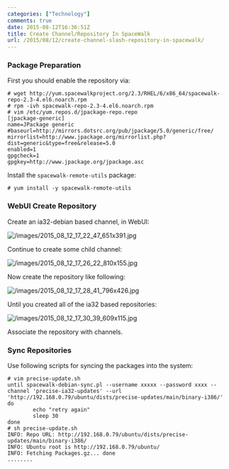 ```yaml
---
categories: ["Technology"]
comments: true
date: 2015-08-12T16:36:51Z
title: Create Channel/Repository In SpaceWalk
url: /2015/08/12/create-channel-slash-repository-in-spacewalk/
---
```


### Package Preparation
First you should enable the repository via:    

```
# wget http://yum.spacewalkproject.org/2.3/RHEL/6/x86_64/spacewalk-repo-2.3-4.el6.noarch.rpm
# rpm -ivh spacewalk-repo-2.3-4.el6.noarch.rpm
# vim /etc/yum.repos.d/jpackage-repo.repo 
[jpackage-generic]
name=JPackage generic
#baseurl=http://mirrors.dotsrc.org/pub/jpackage/5.0/generic/free/
mirrorlist=http://www.jpackage.org/mirrorlist.php?dist=generic&type=free&release=5.0
enabled=1
gpgcheck=1
gpgkey=http://www.jpackage.org/jpackage.asc
```

Install the `spacewalk-remote-utils` package:   

```
# yum install -y spacewalk-remote-utils
```

### WebUI Create Repository
Create an ia32-debian based channel, in WebUI:   

![/images/2015_08_12_17_22_47_651x391.jpg](/images/2015_08_12_17_22_47_651x391.jpg)   

Continue to create some child channel:    

![/images/2015_08_12_17_26_22_810x155.jpg](/images/2015_08_12_17_26_22_810x155.jpg)    

Now create the repository like following:  

![/images/2015_08_12_17_28_41_796x426.jpg](/images/2015_08_12_17_28_41_796x426.jpg)   

Until you created all of the ia32 based repositories:   

![/images/2015_08_12_17_30_39_609x115.jpg](/images/2015_08_12_17_30_39_609x115.jpg)   

Associate the repository with channels.      
   
### Sync Repositories
Use following scripts for syncing the packages into the system:    

```
# vim precise-update.sh 
until spacewalk-debian-sync.pl --username xxxxx --password xxxx --channel 'precise-ia32-updates' --url 'http://192.168.0.79/ubuntu/dists/precise-updates/main/binary-i386/'
do
        echo "retry again"
        sleep 30
done
# sh precise-update.sh
INFO: Repo URL: http://192.168.0.79/ubuntu/dists/precise-updates/main/binary-i386/
INFO: Ubuntu root is http://192.168.0.79/ubuntu/
INFO: Fetching Packages.gz... done
........
```
